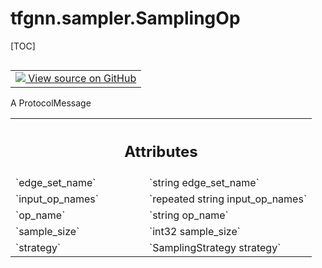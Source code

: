 # tfgnn.sampler.SamplingOp

[TOC]

<!-- Insert buttons and diff -->

<table class="tfo-notebook-buttons tfo-api nocontent" align="left">
<td>
  <a target="_blank" href="https://github.com/tensorflow/gnn/tree/master/tensorflow_gnn/sampler/sampling_spec.proto">
    <img src="https://www.tensorflow.org/images/GitHub-Mark-32px.png" />
    View source on GitHub
  </a>
</td>
</table>

A ProtocolMessage

<!-- Placeholder for "Used in" -->
<!-- Tabular view -->

 <table class="responsive fixed orange">
<colgroup><col width="214px"><col></colgroup>
<tr><th colspan="2"><h2 class="add-link">Attributes</h2></th></tr>

<tr>
<td>
`edge_set_name`<a id="edge_set_name"></a>
</td>
<td>
`string edge_set_name`
</td>
</tr><tr>
<td>
`input_op_names`<a id="input_op_names"></a>
</td>
<td>
`repeated string input_op_names`
</td>
</tr><tr>
<td>
`op_name`<a id="op_name"></a>
</td>
<td>
`string op_name`
</td>
</tr><tr>
<td>
`sample_size`<a id="sample_size"></a>
</td>
<td>
`int32 sample_size`
</td>
</tr><tr>
<td>
`strategy`<a id="strategy"></a>
</td>
<td>
`SamplingStrategy strategy`
</td>
</tr>
</table>
